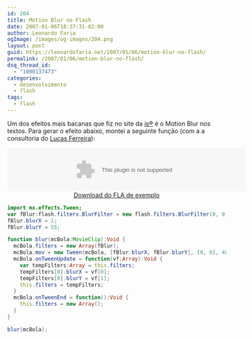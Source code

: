 ```yaml
---
id: 204
title: Motion Blur no Flash
date: 2007-01-06T18:37:31-02:00
author: Leonardo Faria
ogImage: /images/og-images/204.png
layout: post
guid: https://leonardofaria.net/2007/01/06/motion-blur-no-flash/
permalink: /2007/01/06/motion-blur-no-flash/
dsq_thread_id:
  - "1000137473"
categories:
  - desenvolvimento
  - flash
tags:
  - flash
---
```

Um dos efeitos mais bacanas que fiz no site da [is®](http://summer07.is.ind.br) é o Motion Blur nos textos. Para gerar o efeito abaixo, montei a seguinte função (com a a consultoria do [Lucas Ferreira](http://www.lucasferreira.com)):

<center>
  <object width="550" height="100" data="/wp-content/uploads/2007/01/motionblur.swf"></object>
  <br/>
  <a href="/wp-content/uploads/2007/01/motionblur.zip">Download do FLA de exemplo</a><br />
</center>

```actionscript
import mx.effects.Tween;  
var fBlur:flash.filters.BlurFilter = new flash.filters.BlurFilter(0, 0, 2);  
fBlur.blurX = 1;  
fBlur.blurY = 55;

function blur(mcBola:MovieClip):Void {  
  mcBola.filters = new Array(fBlur);  
  mcBola.mov = new Tween(mcBola, [fBlur.blurX, fBlur.blurY], [0, 0], 400);  
  mcBola.onTweenUpdate = function(vf:Array):Void {  
    var tempFilters:Array = this.filters;  
    tempFilters[0].blurX = vf[0];  
    tempFilters[0].blurY = vf[1];  
    this.filters = tempFilters;  
  }  
  mcBola.onTweenEnd = function():Void {
    this.filters = new Array();
  }  
}

blur(mcBola);
```
